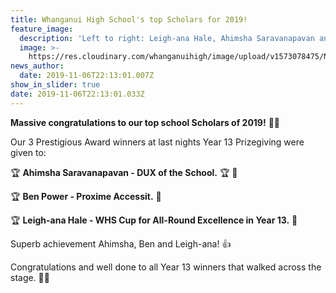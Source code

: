 ```yaml
---
title: Whanganui High School's top Scholars for 2019!
feature_image:
  description: 'Left to right: Leigh-ana Hale, Ahimsha Saravanapavan and Ben Power.'
  image: >-
    https://res.cloudinary.com/whanganuihigh/image/upload/v1573078475/News/All_3.Leighand_Hale.Ahimsha_Ben_Power.jpg
news_author:
  date: 2019-11-06T22:13:01.007Z
show_in_slider: true
date: 2019-11-06T22:13:01.033Z
---
```

**Massive congratulations to our top school Scholars of 2019!** 🎉🎉



Our 3 Prestigious Award winners at last nights Year 13 Prizegiving were given to:



🏆 **Ahimsha Saravanapavan - DUX of the School.** 🏆 👏

🏆 **Ben Power - Proxime Accessit.** 👏



🏆 **Leigh-ana Hale - WHS Cup for All-Round Excellence in Year 13.** 👏



Superb achievement Ahimsha, Ben and Leigh-ana!  👍



Congratulations and well done to all Year 13 winners that walked across the stage. 👏🤩
